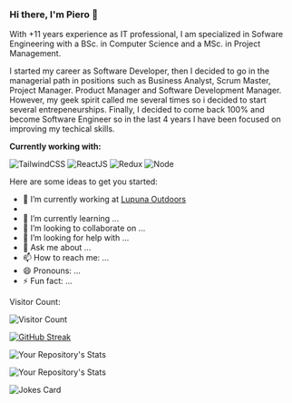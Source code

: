 ### Hi there, I'm Piero 👋

With +11 years experience as IT professional, I am specialized in Sofware Engineering with a BSc. in Computer Science and a MSc. in Project Management.

I started my career as Software Developer, then I decided to go in the managerial path in positions such as Business Analyst, Scrum Master, Project Manager. Product Manager and Software Development Manager. However, my geek spirit called me several times so i decided to start several entrepeneurships. Finally, I decided to come back 100% and become Software Engineer so in the last 4 years I have been focused on improving my techical skills.

**Currently working with:**

![TailwindCSS](https://img.shields.io/badge/Tailwind%20CSS-3490dc?style=for-the-badge&logo=tailwindcss&logoColor=white)
![ReactJS](https://img.shields.io/badge/ReacJS-000?style=for-the-badge&logo=react&logoColor=61DBFB)
![Redux](https://img.shields.io/badge/Redux-000?style=for-the-badge&logo=redux&logoColor=61DBFB)
![Node](https://img.shields.io/badge/NodeJS-000?style=for-the-badge&logo=node&logoColor=61DBFB)


Here are some ideas to get you started:

- 🔭 I’m currently working at [Lupuna Outdoors](https://lupunaoutdoors.com/)
- 
- 🌱 I’m currently learning ...
- 👯 I’m looking to collaborate on ...
- 🤔 I’m looking for help with ...
- 💬 Ask me about ...
- 📫 How to reach me: ...
- 😄 Pronouns: ...
- ⚡ Fun fact: ...

Visitor Count:

![Visitor Count](https://profile-counter.glitch.me/pieroguerrero/count.svg)

[![GitHub Streak](http://github-readme-streak-stats.herokuapp.com?user=pieroguerrero&theme=blood&hide_border=false)](https://git.io/streak-stats)

![Your Repository's Stats](https://github-readme-stats.vercel.app/api?username=pieroguerrero&show_icons=true)

![Your Repository's Stats](https://github-readme-stats.vercel.app/api/top-langs/?username=pieroguerrero&theme=blue-green)

![Jokes Card](https://readme-jokes.vercel.app/api)


